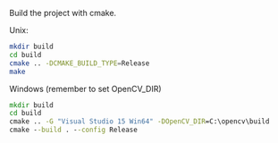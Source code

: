 Build the project with cmake.

Unix:
```bash
mkdir build
cd build
cmake .. -DCMAKE_BUILD_TYPE=Release
make
```

Windows (remember to set OpenCV_DIR)
```bat
mkdir build
cd build
cmake .. -G "Visual Studio 15 Win64" -DOpenCV_DIR=C:\opencv\build
cmake --build . --config Release
```